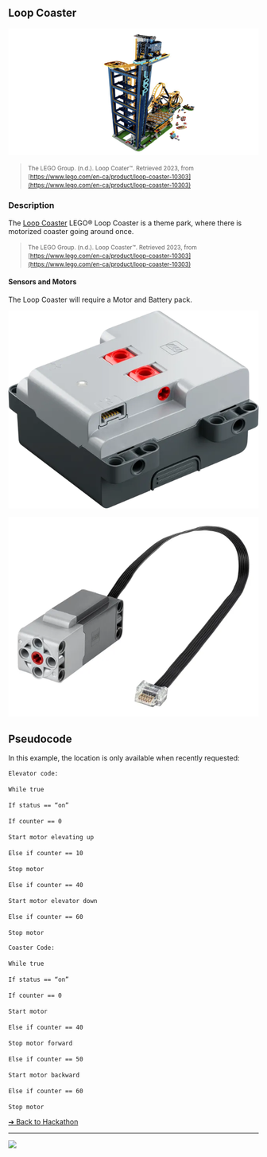 ## Loop Coaster

![Loop Coaster](images/loop-coaster.png)

> <small>The LEGO Group. (n.d.). Loop Coater™. Retrieved 2023, from
[https://www.lego.com/en-ca/product/loop-coaster-10303](https://www.lego.com/en-ca/product/loop-coaster-10303)</small>

### Description

The [Loop Coaster](https://www.lego.com/en-ca/product/loop-coaster-10303)
LEGO® Loop Coaster is a theme park, where there is
motorized coaster going around once.

> <small>The LEGO Group. (n.d.). Loop Coaster™. Retrieved 2023, from
[https://www.lego.com/en-ca/product/loop-coaster-10303](https://www.lego.com/en-ca/product/loop-coaster-10303)</small>

#### Sensors and Motors

The Loop Coaster will require a Motor and Battery pack.

![Loop Coaster Sensors and Motors](images/loop-coaster-88015.png)

![Loop Coaster Sensors and Motors](images/loop-coaster-88013.png)

## Pseudocode

In this example, the location is only available when recently requested:

```pseudocode
Elevator code:

While true

If status == “on”

If counter == 0

Start motor elevating up

Else if counter == 10

Stop motor

Else if counter == 40

Start motor elevator down

Else if counter == 60

Stop motor
```

```pseudocode
Coaster Code:

While true

If status == “on”

If counter == 0

Start motor

Else if counter == 40

Stop motor forward

Else if counter == 50

Start motor backward

Else if counter == 60

Stop motor
```


[&#10132; Back to Hackathon](https://github.com/BrickMMO/hackathon-set/blob/main/index.markdown)

---

<a href="https://brickmmo.com">
<img src="https://brickmmo.com/images/brickmmo-logo-horizontal.jpg" width="100">
</a>
